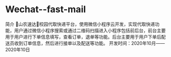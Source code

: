 # Wechat--fast-mail

简介
🌟山农速达🌟校园代取快递平台，使用微信小程序云开发，实现代取快递功能，用户通过微信小程序搜索或通过二维码扫描进入小程序包括前后台，前台主要用于用户进行下单信息填写，查看订单，退单等功能。后台主要用于用户下单后配送员收到订单信息，然后进行接单以及配送等功能。
开发时间：2020年10月——2020年10日

